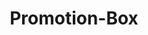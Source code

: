 ---
layout: pattern.njk
tags: 
    - mobile_components_fr
key: promotion-box-mobile_fr
title: Promotion-Box
parent: mobile_components_fr
image: mobile/overview/promotion-box.webp
keywords: promotion
order: 145
availablelanguages: 
    - de
    - en
---